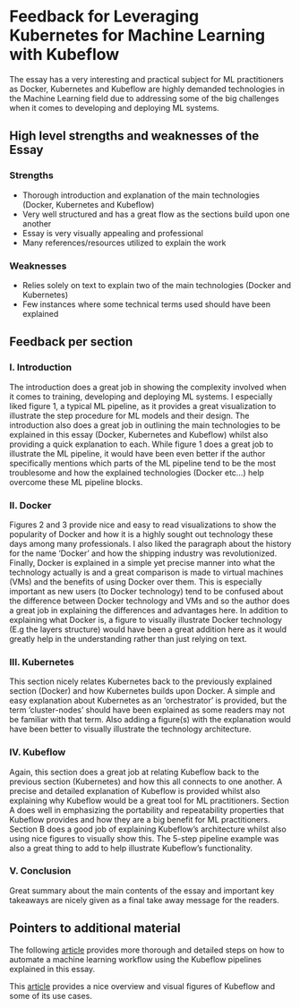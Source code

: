 # Feedback for Leveraging Kubernetes for Machine Learning with Kubeflow

The essay has a very interesting and practical subject for ML practitioners as Docker, Kubernetes and Kubeflow are highly demanded technologies in the Machine Learning field due to addressing some of the big challenges when it comes to developing and deploying ML systems.

## High level strengths and weaknesses of the Essay

### Strengths

- Thorough introduction and explanation of the main technologies (Docker, Kubernetes and Kubeflow)
- Very well structured and has a great flow as the sections build upon one another
- Essay is very visually appealing and professional
- Many references/resources utilized to explain the work

### Weaknesses

- Relies solely on text to explain two of the main technologies (Docker and Kubernetes)
- Few instances where some technical terms used should have been explained

## Feedback per section

### I. Introduction

The introduction does a great job in showing the complexity involved when it comes to training, developing and deploying ML systems. I especially liked figure 1, a typical ML pipeline, as it provides a great visualization to illustrate the step procedure for ML models and their design. The introduction also does a great job in outlining the main technologies to be explained in this essay (Docker, Kubernetes and Kubeflow) whilst also providing a quick explanation to each. While figure 1 does a great job to illustrate the ML pipeline, it would have been even better if the author specifically mentions which parts of the ML pipeline tend to be the most troublesome and how the explained technologies (Docker etc…) help overcome these ML pipeline blocks.

### II. Docker

Figures 2 and 3 provide nice and easy to read visualizations to show the popularity of Docker and how it is a highly sought out technology these days among many professionals. I also liked the paragraph about the history for the name ‘Docker’ and how the shipping industry was revolutionized. Finally, Docker is explained in a simple yet precise manner into what the technology actually is and a great comparison is made to virtual machines (VMs) and the benefits of using Docker over them. This is especially important as new users (to Docker technology) tend to be confused about the difference between Docker technology and VMs and so the author does a great job in explaining the differences and advantages here. In addition to explaining what Docker is, a figure to visually illustrate Docker technology (E.g the layers structure) would have been a great addition here as it would greatly help in the understanding rather than just relying on text.

### III. Kubernetes

This section nicely relates Kubernetes back to the previously explained section (Docker) and how Kubernetes builds upon Docker. A simple and easy explanation about Kubernetes as an ‘orchestrator’ is provided, but the term ’cluster-nodes’ should have been explained as some readers may not be familiar with that term. Also adding a figure(s) with the explanation would have been better to visually illustrate the technology architecture.

### IV. Kubeflow

Again, this section does a great job at relating Kubeflow back to the previous section (Kubernetes) and how this all connects to one another. A precise and detailed explanation of Kubeflow is provided whilst also explaining why Kubeflow would be a great tool for ML practitioners. Section A does well in emphasizing the portability and repeatability properties that Kubeflow provides and how they are a big benefit for ML practitioners. Section B does a good job of explaining Kubeflow’s architecture whilst also using nice figures to visually show this. The 5-step pipeline example was also a great thing to add to help illustrate Kubeflow’s functionality.

### V. Conclusion

Great summary about the main contents of the essay and important key takeaways are nicely given as a final take away message for the readers.

## Pointers to additional material

The following [article](https://towardsdatascience.com/machine-learning-pipelines-with-kubeflow-4c59ad05522) provides more thorough and detailed steps on how to automate a machine learning workflow using the Kubeflow pipelines explained in this essay.

This [article](https://thenewstack.io/kubeflow-where-machine-learning-meets-the-modern-infrastructure/) provides a nice overview and visual figures of Kubeflow and some of its use cases.
